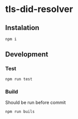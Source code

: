 # tls-did-resolver

## Instalation

```
npm i
```

## Development

### Test

```
npm run test
```

### Build

Should be run before commit

```
npm run buils
```
